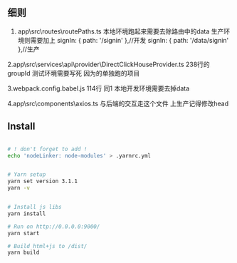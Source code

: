 ## 细则
1. app\src\routes\routePaths.ts
本地环境跑起来需要去除路由中的data 生产环境则需要加上
signIn: { path: '/signin' },//开发
signIn: { path: '/data/signin' },//生产

2.app\src\services\api\provider\DirectClickHouseProvider.ts
238行的groupId 测试环境需要写死 因为的单独跑的项目

3.webpack.config.babel.js
114行 同1 本地开发环境需要去掉data

4.app\src\components\axios.ts
与后端的交互走这个文件 上生产记得修改head



## Install

```bash

# ! don't forget to add !  
echo 'nodeLinker: node-modules' > .yarnrc.yml


# Yarn setup 
yarn set version 3.1.1
yarn -v


# Install js libs
yarn install

# Run on http://0.0.0.0:9000/  
yarn start

# Build html+js to /dist/ 
yarn build


```